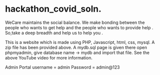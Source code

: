 # hackathon_covid_soln.
WeCare maintains the social balance. 
We make bonding between the people who wants to get help and the people who wants to provide help . 
So,take a deep breadth and help us to help you .

This is a website which is made using PHP, Javascript, html, css, mysql. A zip file has been provided above. A mydb.sql page is given there open phpmyadmin, give database name -> mydb and import that file. See the above YouTube video for more information.

Admin Portal username = admin 
Password = admin@123
